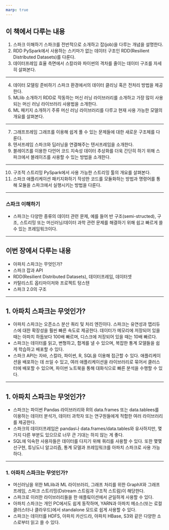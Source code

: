 ```yaml
---
marp: true
---
```


## 이 책에서 다루는 내용
1. 스파크 이해하기
    스파크를 전반적으로 소개하고 잡(job)을 다루는 개념을 설명한다.
2. RDD
    PySpark에서 사용하는 스키마가 없는 데이터 구조인 RDD(Resilient Distributed Datasets)를 다룬다.
3. 데이터프레임
    효율 측면에서 스칼라와 파이썬의 격차를 줄이는 데이터 구조를 자세히 살펴본다.
---
4. 데이터 모델링 준비하기
    스파크 환경에서의 데이터 클리닝 혹은 전처리 방법을 제공한다.
5. MLlib 소개하기
    RDD로 작동하는 머신 러닝 라이브러리를 소개하고 가장 많이 사용되는 머신 러닝 라이브러리 사용법을 소개한다.
6. ML 패키지 소개하기
    주류 머신 러닝 라이브러리를 다루고 현재 사용 가능한 모델의 개요를 살펴본다.
---
7. 그래프프레임
    그래프를 이용해 쉽게 풀 수 있는 문제들에 대한 새로운 구조체를 다룬다.
8. 텐서프레임
    스파크와 딥러닝을 연결해주는 텐서프레임을 소개한다.
9. 블레이즈를 이용한 다언어 코드 지속성
    데이터 추상화를 더욱 간단히 하기 위해 스파크에서 블레이즈를 사용할 수 있는 방법을 소개한다.
---
10. 구조적 스트리밍
    PySpark에서 사용 가능한 스트리밍 툴의 개요를 살펴본다.
11. 스파크 애플리케이션 패키지화하기
    작성한 코드를 모듈화하는 방법과 명령어를 통해 모듈을 스파크에서 실행시키는 방법을 다룬다.
---
### 스파크 이해하기
- 스파크는 다양한 종류의 데이터 관련 문제, 예를 들어 반 구조(semi-structed), 구조, 스트리밍 또는 머신러닝/데이터 과학 관련 문제를 해결하기 위해 쉽고 빠르게 쓸 수 있는 프레임워크이다.

--- 
## 이번 장에서 다루는 내용
- 아파치 스파크는 무엇인가?
- 스파크 잡과 API
- RDD(Resilient Distributed Datasets), 데이터프레임, 데이터셋
- 카탈리스트 옵티마이저와 프로젝트 텅스텐
- 스파크 2.0의 구조

---
## 1. 아파치 스파크는 무엇인가?
- 아파치 스파크는 오픈소스 분산 쿼리 및 처리 엔진이다. 스파크는 유연성과 맵리듀스에 대한 확장성을 훨씬 빠른 속도로 제공한다. 데이터가 메모리에 저장되어 있을 때는 아파치 하둡보다 100배 빠르며, 디스크에 저장되어 있을 때는 10배 빠르다.
- 스파크는 데이터를 읽고, 변형하고, 합계를 낼 수 있으며, 복잡한 통계 모델들을 쉽게 학습하고 배포할 수 있다. 
- 스파크 API는 자바, 스칼라, 파이썬, R, SQL을 이용해 접근할 수 있다. 애플리케이션을 배포하는 데 쓰일 수 있고, 여러 애플리케이션을 라이브러리로 묶어서 클러스터에 배포할 수 있으며, 파이썬 노트북을 통해 대화식으로 빠른 분석을 수행할 수 있다.

---
## 1. 아파치 스파크는 무엇인가?
- 스파크는 파이썬 Pandas 라이브러리와 R의 data.frames 또는 data.tablees를 이용하는 데이터 분석가, 데이터 과학자 또는 연구원들에게 적합한 여러 라이브러리를 제공한다.
- 스파크의 데이터프레임은 pandas나 data.frames/data.tables와 유사하지만, 몇 가지 다른 부분도 있으므로 너무 큰 기대는 하지 않는 게 좋다.
- SQL에 익숙한 사용자들은 데이터를 다지기 위해 쿼리를 사용할 수 있다. 또한 몇몇 선구현, 튜닝도니 알고리즘, 통계 모델과 프레임워크를 아파치 스파크로 사용 가능하다.

---
### 1. 아파치 스파크는 무엇인가?
- 머신러닝을 위한 MLlib과 ML 라이브러리, 그래프 처리를 위한 GraphX와 그래프프레임, 스파크 스트리밍(Dstream 스트림과 구조적 스트림)이 해당한다.
- 스파크로 이러한 라이브러리들을 한 애플맄이션에서 균일하게 사용할 수 있다.
- 아파치 스파크는 개인 PC에서도 쉽게 동작하며, YARN과 아파치 메소스(또는 로컬 클러스터나 클라우드)에서 standalone 모드로 쉽게 사용할 수 있다.
- 스파크는 데이터를 HDFS, 아파치 카산드라, 아파치 HBase, S3와 같은 다양한 소스로부터 읽고 쓸 수 있다.

